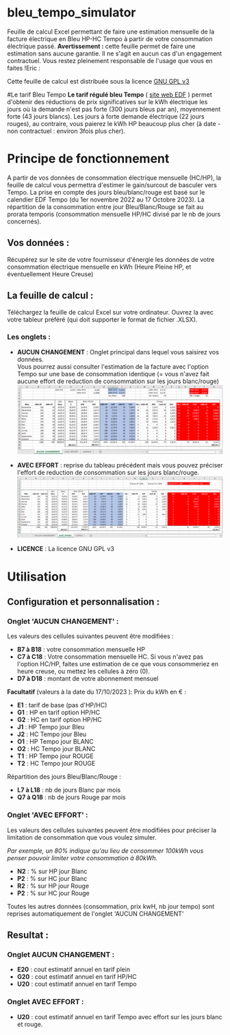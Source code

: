 # bleu_tempo_simulator
Feuille de calcul Excel permettant de faire une estimation mensuelle de la facture électrique en  Bleu HP-HC Tempo à partir de votre consommation électrique passé. 
__Avertissement :__ cette feuille permet de faire une estimation sans aucune garantie. Il ne s'agit en aucun cas d'un engagement contractuel. Vous restez pleinement responsable de l'usage que vous en faites !Eric :


Cette feuille de calcul est distribuée sous la licence [GNU GPL v3 ](~./LICENSE)

#Le tarif Bleu Tempo
__Le tarif régulé bleu Tempo__ ( [site web EDF](https://particulier.edf.fr/fr/accueil/gestion-contrat/options/tempo/details.html) ) permet d'obtenir des réductions de prix significatives sur le kWh électrique les jours où la demande n'est pas forte (300 jours bleus par an), moyennement forte (43 jours blancs). Les jours à forte demande électrique (22 jours rouges), au contraire, vous paierez le kWh HP beaucoup plus cher (à date - non contractuel : environ 3fois plus cher).



# Principe de fonctionnement 
A partir de vos données de consommation électrique mensuelle (HC/HP), la feuille de calcul vous permettra d'estimer le gain/surcout de basculer vers Tempo.
La prise en compte des jours bleu/blanc/rouge est basé sur le calendier EDF Tempo (du 1er  novembre 2022 au 17 Octobre 2023). 
La répartition de la consommation entre jour Bleu/Blanc/Rouge se fait au prorata temporis (consommation mensuelle HP/HC divisé par le nb de jours concernés).


## Vos données : 
Récupérez sur le site de votre fournisseur d'énergie les données de votre consommation électrique mensuelle en kWh (Heure Pleine HP, et éventuellement Heure Creuse)

## La feuille de calcul :
Téléchargez la feuille de calcul Excel sur votre ordinateur. 
Ouvrez la avec votre tableur préféré (qui doit supporter le format de fichier .XLSX).

### Les onglets : 
* __AUCUN CHANGEMENT__ : Onglet principal dans lequel vous saisirez vos données.  
Vous pourrez aussi consulter l'estimation de la facture avec l'option Tempo sur une base de consommation identique (= vous n'avez fait aucune effort de reduction de consommation sur les jours blanc/rouge)
![Onglet aucun changement](images/Onglet_AUCUN_CHANGEMENT.png)


* __AVEC EFFORT__ : reprise du tableau précédent mais vous pouvez préciser l'effort de reduction de consommation sur les jours blanc/rouge.
![Onglet aucun changement](images/Onglet_AVEC_EFFORT.png)


* __LICENCE__ : La licence GNU GPL v3


# Utilisation

## Configuration et personnalisation :
### Onglet 'AUCUN CHANGEMENT' :
Les valeurs des cellules suivantes peuvent être modifiées : 

* __B7 à B18__ : votre consommation mensuelle HP 
* __C7 à C18__ : Votre consommation mensuelle HC. Si vous n'avez pas l'option HC/HP, faites une estimation de ce que vous consommeriez en heure creuse, ou mettez les cellules à zéro (0).
* __D7 à D18__ : montant de votre abonnement mensuel


__Facultatif__ (valeurs à la date du 17/10/2023 ):
Prix du kWh en € :
* __E1__ : tarif de base  (pas d'HP/HC)
* __G1__ : HP en tarif option HP/HC
* __G2__ : HC en tarif option HP/HC
* __J1__ : HP Tempo jour Bleu
* __J2__ : HC Tempo jour Bleu
* __O1__ : HP Tempo jour BLANC
* __O2__ : HC Tempo jour BLANC
* __T1__ : HP Tempo jour ROUGE
* __T2__ : HC Tempo jour ROUGE

Répartition des jours Bleu/Blanc/Rouge :
* __L7 à L18__ : nb de jours Blanc par mois
* __Q7 à Q18__ : nb de jours Rouge  par mois

### Onglet 'AVEC EFFORT' :

Les valeurs des cellules suivantes peuvent être modifiées pour préciser la limitation de consommation que vous voulez simuler.

_Par exemple, un 80% indique qu'au lieu de consommer 100kWh vous penser pouvoir limiter votre consommation à 80kWh._

* __N2__ : % sur HP jour Blanc
* __P2__ : % sur HC jour Blanc
* __R2__ : % sur HP jour Rouge
* __P2__ : % sur HC jour Rouge

Toutes les autres données (consommation, prix kwH, nb jour tempo) sont reprises automatiquement de l'onglet 'AUCUN CHANGEMENT'

## Resultat :
### Onglet AUCUN CHANGEMENT :
* __E20__ : cout estimatif annuel en tarif plein
* __G20__ : cout estimatif annuel en tarif HP/HC
* __U20__ : cout estimatif annuel en tarif Tempo


### Onglet AVEC EFFORT :
* __U20__ : cout estimatif annuel en tarif Tempo avec  effort sur les jours blanc et rouge.
